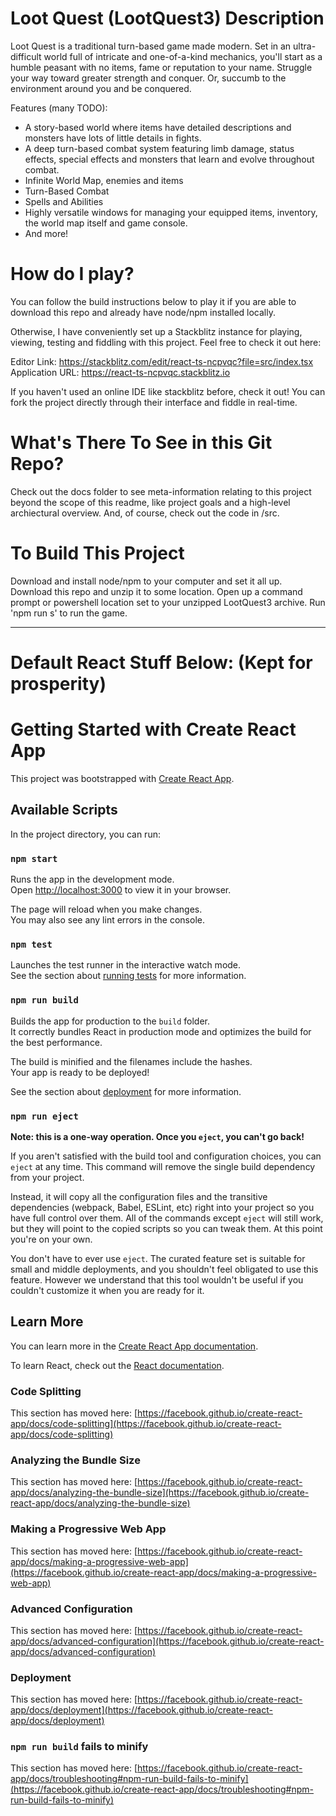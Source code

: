 # Loot Quest (LootQuest3) Description

Loot Quest is a traditional turn-based game made modern. Set in an ultra-difficult world full of intricate and one-of-a-kind mechanics, you'll start as a humble peasant with no items, fame or reputation to your name. Struggle your way toward greater strength and conquer. Or, succumb to the environment around you and be conquered.

Features (many TODO):

-   A story-based world where items have detailed descriptions and monsters have lots of little details in fights.
-   A deep turn-based combat system featuring limb damage, status effects, special effects and monsters that learn and evolve throughout combat.
-   Infinite World Map, enemies and items
-   Turn-Based Combat
-   Spells and Abilities
-   Highly versatile windows for managing your equipped items, inventory, the world map itself and game console.
-   And more!

# How do I play?

You can follow the build instructions below to play it if you are able to download this repo and already have node/npm installed locally.

Otherwise, I have conveniently set up a Stackblitz instance for playing, viewing, testing and fiddling with this project. Feel free to check it out here:

Editor Link: https://stackblitz.com/edit/react-ts-ncpvqc?file=src/index.tsx
Application URL: https://react-ts-ncpvqc.stackblitz.io

If you haven't used an online IDE like stackblitz before, check it out! You can fork the project directly through their interface and fiddle in real-time.

# What's There To See in this Git Repo?

Check out the docs folder to see meta-information relating to this project beyond the scope of this readme, like project goals and a high-level archiectural overview. And, of course, check out the code in /src.

# To Build This Project

Download and install node/npm to your computer and set it all up.
Download this repo and unzip it to some location.
Open up a command prompt or powershell location set to your unzipped LootQuest3 archive.
Run 'npm run s' to run the game.

---

# Default React Stuff Below: (Kept for prosperity)

# Getting Started with Create React App

This project was bootstrapped with [Create React App](https://github.com/facebook/create-react-app).

## Available Scripts

In the project directory, you can run:

### `npm start`

Runs the app in the development mode.\
Open [http://localhost:3000](http://localhost:3000) to view it in your browser.

The page will reload when you make changes.\
You may also see any lint errors in the console.

### `npm test`

Launches the test runner in the interactive watch mode.\
See the section about [running tests](https://facebook.github.io/create-react-app/docs/running-tests) for more information.

### `npm run build`

Builds the app for production to the `build` folder.\
It correctly bundles React in production mode and optimizes the build for the best performance.

The build is minified and the filenames include the hashes.\
Your app is ready to be deployed!

See the section about [deployment](https://facebook.github.io/create-react-app/docs/deployment) for more information.

### `npm run eject`

**Note: this is a one-way operation. Once you `eject`, you can't go back!**

If you aren't satisfied with the build tool and configuration choices, you can `eject` at any time. This command will remove the single build dependency from your project.

Instead, it will copy all the configuration files and the transitive dependencies (webpack, Babel, ESLint, etc) right into your project so you have full control over them. All of the commands except `eject` will still work, but they will point to the copied scripts so you can tweak them. At this point you're on your own.

You don't have to ever use `eject`. The curated feature set is suitable for small and middle deployments, and you shouldn't feel obligated to use this feature. However we understand that this tool wouldn't be useful if you couldn't customize it when you are ready for it.

## Learn More

You can learn more in the [Create React App documentation](https://facebook.github.io/create-react-app/docs/getting-started).

To learn React, check out the [React documentation](https://reactjs.org/).

### Code Splitting

This section has moved here: [https://facebook.github.io/create-react-app/docs/code-splitting](https://facebook.github.io/create-react-app/docs/code-splitting)

### Analyzing the Bundle Size

This section has moved here: [https://facebook.github.io/create-react-app/docs/analyzing-the-bundle-size](https://facebook.github.io/create-react-app/docs/analyzing-the-bundle-size)

### Making a Progressive Web App

This section has moved here: [https://facebook.github.io/create-react-app/docs/making-a-progressive-web-app](https://facebook.github.io/create-react-app/docs/making-a-progressive-web-app)

### Advanced Configuration

This section has moved here: [https://facebook.github.io/create-react-app/docs/advanced-configuration](https://facebook.github.io/create-react-app/docs/advanced-configuration)

### Deployment

This section has moved here: [https://facebook.github.io/create-react-app/docs/deployment](https://facebook.github.io/create-react-app/docs/deployment)

### `npm run build` fails to minify

This section has moved here: [https://facebook.github.io/create-react-app/docs/troubleshooting#npm-run-build-fails-to-minify](https://facebook.github.io/create-react-app/docs/troubleshooting#npm-run-build-fails-to-minify)
